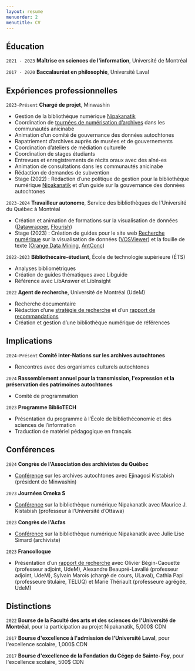 ```yaml
---
layout: resume
menuorder: 2
menutitle: CV
---
```

## Éducation

`2021 - 2023`
__Maîtrise en sciences de l'information__,
Université de Montréal

`2017 - 2020`
__Baccalauréat en philosophie__,
Université Laval 

## Expériences professionnelles

`2023-Présent`
__Chargé de projet__, Minwashin

- Gestion de la bibliothèque numérique [Nipakanatik](https://nipakanatik.org/)
- Coordination de [tournées de numérisation d’archives](https://ici.radio-canada.ca/espaces-autochtones/2017722/anishinaabe-histoire-archives-numeriques-minwashin) dans les communautés anicinabe
- Animation d’un comité de gouvernance des données autochtones
- Rapatriement d’archives auprès de musées et de gouvernements
- Coordination d’ateliers de médiation culturelle
- Coordination de stages étudiants
- Entrevues et enregistrements de récits oraux avec des aîné-es
- Animation de consultations dans les communautés anicinabe
- Rédaction de demandes de subvention
- Stage (2022) : Rédaction d’une politique de gestion pour la bibliothèque numérique [Nipakanatik](https://nipakanatik.org/) et d’un guide sur la gouvernance des données autochtones

`2023-2024`
__Travailleur autonome__, Service des bibliothèques de l'Université du Québec à Montréal

- Création et animation de formations sur la visualisation de données ([Datawrapper](https://www.datawrapper.de/), [Flourish](https://flourish.studio/))
- Stage (2023) : Création de guides pour le site web [Recherche numérique](https://recherchenumerique.uqam.ca/) sur la visualisation de données ([VOSViewer](https://www.vosviewer.com/)) et la fouille de texte ([Orange Data Mining](https://orangedatamining.com/), [AntConc](https://www.laurenceanthony.net/software/antconc/))

`2022-2023`
__Bibliothécaire-étudiant__, École de technologie supérieure (ÉTS)
- Analyses bibliométriques
- Création de guides thématiques avec Libguide
- Référence avec LibAnswer et LibInsight

`2022`
__Agent de recherche__, Université de Montréal (UdeM)
- Recherche documentaire
- Rédaction d’une [stratégie de recherche](https://documentation.lacsq.org/in/documentViewer.xhtml?id=1e180c36-2393-446f-bde9-9af08649fafc&locale=fr&file=/in/rest/annotationSVC/DownloadWatermarkedAttachment/attach_upload_94ec85f8-e51f-4d1c-b129-76e952240280#%5B%7B%22num%22%3A31%2C%22gen%22%3A0%7D%2C%7B%22name%22%3A%22XYZ%22%7D%2C68%2C234%2C0%5D) et d’un [rapport de recommandations](https://documentation.lacsq.org/in/documentViewer.xhtml?id=1e180c36-2393-446f-bde9-9af08649fafc&locale=fr&file=/in/rest/annotationSVC/DownloadWatermarkedAttachment/attach_upload_94ec85f8-e51f-4d1c-b129-76e952240280#%5B%7B%22num%22%3A85%2C%22gen%22%3A0%7D%2C%7B%22name%22%3A%22XYZ%22%7D%2C84%2C379%2C0%5D)
- Création et gestion d’une bibliothèque numérique de références

## Implications

`2024-Présent`
__Comité inter-Nations sur les archives autochtones__
- Rencontres avec des organismes culturels autochtones

`2024`
__Rassemblement annuel pour la transmission, l'expression et la préservation des patrimoines autochtones__
- Comité de programmation

`2023`
__Programme BiblioTECH__

- Présentation du programme à l’École de bibliothéconomie et des sciences de l’information
- Traduction de matériel pédagogique en français

## Conférences

`2024`
__Congrès de l'Association des archivistes du Québec__
- [Conférence](https://archivistes.qc.ca/publication-du-programme-preliminaire-du-congres-2024/) sur les archives autochtones avec Ejinagosi Kistabish (président de Minwashin)

`2023`
__Journées Omeka S__
- [Conférence](https://omeka.sciencesconf.org/resource/page/id/16) sur la bibliothèque numérique Nipakanatik avec Maurice J. Kistabish (professeur à l’Université d’Ottawa)

`2023`
__Congrès de l'Acfas__
- [Conférence](https://www.acfas.ca/evenements/congres/programme-preliminaire/300/301) sur la bibliothèque numérique Nipakanatik avec Julie Lise Simard (archiviste)

`2023`
__Francolloque__
- Présentation d’un [rapport de recherche](https://documentation.lacsq.org/in/documentViewer.xhtml?id=1e180c36-2393-446f-bde9-9af08649fafc&locale=fr&file=/in/rest/annotationSVC/DownloadWatermarkedAttachment/attach_upload_94ec85f8-e51f-4d1c-b129-76e952240280) avec Olivier Bégin-Caouette (professeur adjoint, UdeM), Alexandre Beaupré-Lavallé (professeur adjoint, UdeM), Sylvain Marois (chargé de cours, ULaval), Cathia Papi (professeure titulaire, TELUQ) et Marie Thériault (professeure agrégée, UdeM)

## Distinctions

`2022`
__Bourse de la Faculté des arts et des sciences de l'Université de Montréal__, pour la participation au projet Nipakanatik, 5,000$ CDN

`2017`
__Bourse d'excellence à l'admission de l'Université Laval__, pour l'excellence scolaire, 1,000$ CDN

`2017`
__Bourse d'excellence de la Fondation du Cégep de Sainte-Foy__, pour l'excellence scolaire, 500$ CDN

<!-- ### Footer

Last updated: 2023 -->


